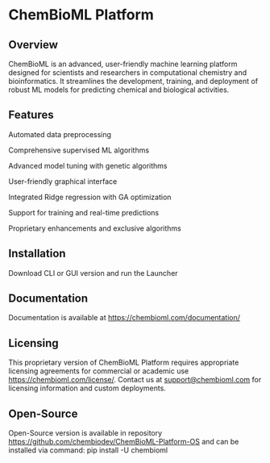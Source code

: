# ChemBioML Platform
## Overview

ChemBioML is an advanced, user-friendly machine learning platform designed for scientists and researchers in computational chemistry and bioinformatics. It streamlines the development, training, and deployment of robust ML models for predicting chemical and biological activities.

## Features

Automated data preprocessing

Comprehensive supervised ML algorithms

Advanced model tuning with genetic algorithms

User-friendly graphical interface

Integrated Ridge regression with GA optimization

Support for training and real-time predictions

Proprietary enhancements and exclusive algorithms


## Installation

Download CLI or GUI version and run the Launcher

## Documentation
Documentation is available at https://chembioml.com/documentation/


## Licensing

This proprietary version of ChemBioML Platform requires appropriate licensing agreements for commercial or academic use https://chembioml.com/license/. Contact us at support@chembioml.com for licensing information and custom deployments.

## Open-Source
Open-Source version is available in repository https://github.com/chembiodev/ChemBioML-Platform-OS and can be installed via command:
pip install -U chembioml
